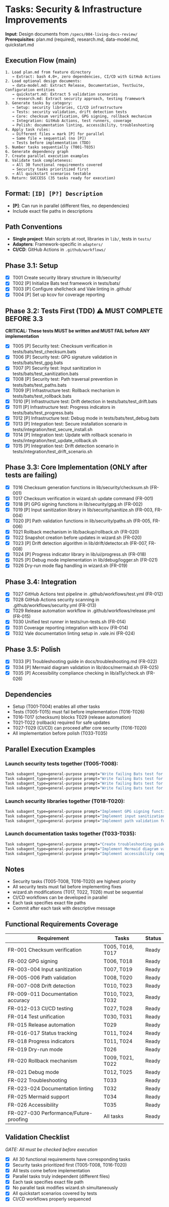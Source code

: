 # Tasks: Security & Infrastructure Improvements

**Input**: Design documents from `/specs/004-living-docs-review/`
**Prerequisites**: plan.md (required), research.md, data-model.md, quickstart.md

## Execution Flow (main)
```
1. Load plan.md from feature directory
   → Extract: bash 4.0+, zero dependencies, CI/CD with GitHub Actions
2. Load optional design documents:
   → data-model.md: Extract Release, Documentation, TestSuite, Configuration entities
   → quickstart.md: Extract 5 validation scenarios
   → research.md: Extract security approach, testing framework
3. Generate tasks by category:
   → Setup: security libraries, CI/CD infrastructure
   → Tests: security validation, drift detection tests
   → Core: checksum verification, GPG signing, rollback mechanism
   → Integration: GitHub Actions, test runners, coverage
   → Polish: documentation linting, accessibility, troubleshooting
4. Apply task rules:
   → Different files = mark [P] for parallel
   → Same file = sequential (no [P])
   → Tests before implementation (TDD)
5. Number tasks sequentially (T001-T035)
6. Generate dependency graph
7. Create parallel execution examples
8. Validate task completeness:
   → All 30 functional requirements covered
   → Security tasks prioritized first
   → All quickstart scenarios testable
9. Return: SUCCESS (35 tasks ready for execution)
```

## Format: `[ID] [P?] Description`
- **[P]**: Can run in parallel (different files, no dependencies)
- Include exact file paths in descriptions

## Path Conventions
- **Single project**: Main scripts at root, libraries in `lib/`, tests in `tests/`
- **Adapters**: Framework-specific in `adapters/`
- **CI/CD**: GitHub Actions in `.github/workflows/`

## Phase 3.1: Setup
- [x] T001 Create security library structure in lib/security/
- [x] T002 [P] Initialize Bats test framework in tests/bats/
- [x] T003 [P] Configure shellcheck and Vale linting in .github/
- [x] T004 [P] Set up kcov for coverage reporting

## Phase 3.2: Tests First (TDD) ⚠️ MUST COMPLETE BEFORE 3.3
**CRITICAL: These tests MUST be written and MUST FAIL before ANY implementation**
- [x] T005 [P] Security test: Checksum verification in tests/bats/test_checksum.bats
- [x] T006 [P] Security test: GPG signature validation in tests/bats/test_gpg.bats  
- [x] T007 [P] Security test: Input sanitization in tests/bats/test_sanitization.bats
- [x] T008 [P] Security test: Path traversal prevention in tests/bats/test_paths.bats
- [x] T009 [P] Infrastructure test: Rollback mechanism in tests/bats/test_rollback.bats
- [x] T010 [P] Infrastructure test: Drift detection in tests/bats/test_drift.bats
- [x] T011 [P] Infrastructure test: Progress indicators in tests/bats/test_progress.bats
- [x] T012 [P] Infrastructure test: Debug mode in tests/bats/test_debug.bats
- [x] T013 [P] Integration test: Secure installation scenario in tests/integration/test_secure_install.sh
- [x] T014 [P] Integration test: Update with rollback scenario in tests/integration/test_update_rollback.sh
- [x] T015 [P] Integration test: Drift detection scenario in tests/integration/test_drift_scenario.sh

## Phase 3.3: Core Implementation (ONLY after tests are failing)
- [x] T016 Checksum generation functions in lib/security/checksum.sh (FR-001)
- [x] T017 Checksum verification in wizard.sh update command (FR-001)
- [x] T018 [P] GPG signing functions in lib/security/gpg.sh (FR-002)
- [x] T019 [P] Input sanitization library in lib/security/sanitize.sh (FR-003, FR-004)
- [x] T020 [P] Path validation functions in lib/security/paths.sh (FR-005, FR-006)
- [x] T021 Rollback mechanism in lib/backup/rollback.sh (FR-020)
- [x] T022 Snapshot creation before updates in wizard.sh (FR-020)
- [x] T023 [P] Drift detection algorithm in lib/drift/detector.sh (FR-007, FR-008)
- [x] T024 [P] Progress indicator library in lib/ui/progress.sh (FR-018)
- [x] T025 [P] Debug mode implementation in lib/debug/logger.sh (FR-021)
- [x] T026 Dry-run mode flag handling in wizard.sh (FR-019)

## Phase 3.4: Integration
- [x] T027 GitHub Actions test pipeline in .github/workflows/test.yml (FR-012)
- [x] T028 GitHub Actions security scanning in .github/workflows/security.yml (FR-013)
- [x] T029 Release automation workflow in .github/workflows/release.yml (FR-015)
- [x] T030 Unified test runner in tests/run-tests.sh (FR-014)
- [x] T031 Coverage reporting integration with kcov (FR-014)
- [x] T032 Vale documentation linting setup in .vale.ini (FR-024)

## Phase 3.5: Polish
- [x] T033 [P] Troubleshooting guide in docs/troubleshooting.md (FR-022)
- [x] T034 [P] Mermaid diagram validation in lib/docs/mermaid.sh (FR-025)
- [x] T035 [P] Accessibility compliance checking in lib/a11y/check.sh (FR-026)

## Dependencies
- Setup (T001-T004) enables all other tasks
- Tests (T005-T015) must fail before implementation (T016-T026)
- T016-T017 (checksum) blocks T029 (release automation)
- T021-T022 (rollback) required for safe updates
- T027-T029 (CI/CD) can proceed after core security (T016-T020)
- All implementation before polish (T033-T035)

## Parallel Execution Examples

### Launch security tests together (T005-T008):
```bash
Task subagent_type=general-purpose prompt="Write failing Bats test for checksum verification in tests/bats/test_checksum.bats"
Task subagent_type=general-purpose prompt="Write failing Bats test for GPG signature validation in tests/bats/test_gpg.bats"
Task subagent_type=general-purpose prompt="Write failing Bats test for input sanitization in tests/bats/test_sanitization.bats"
Task subagent_type=general-purpose prompt="Write failing Bats test for path traversal prevention in tests/bats/test_paths.bats"
```

### Launch security libraries together (T018-T020):
```bash
Task subagent_type=general-purpose prompt="Implement GPG signing functions in lib/security/gpg.sh"
Task subagent_type=general-purpose prompt="Implement input sanitization library in lib/security/sanitize.sh"
Task subagent_type=general-purpose prompt="Implement path validation functions in lib/security/paths.sh"
```

### Launch documentation tasks together (T033-T035):
```bash
Task subagent_type=general-purpose prompt="Create troubleshooting guide in docs/troubleshooting.md"
Task subagent_type=general-purpose prompt="Implement Mermaid diagram validation in lib/docs/mermaid.sh"
Task subagent_type=general-purpose prompt="Implement accessibility compliance checking in lib/a11y/check.sh"
```

## Notes
- Security tasks (T005-T008, T016-T020) are highest priority
- All security tests must fail before implementing fixes
- wizard.sh modifications (T017, T022, T026) must be sequential
- CI/CD workflows can be developed in parallel
- Each task specifies exact file paths
- Commit after each task with descriptive message

## Functional Requirements Coverage

| Requirement | Tasks | Status |
|------------|-------|--------|
| FR-001 Checksum verification | T005, T016, T017 | Ready |
| FR-002 GPG signing | T006, T018 | Ready |
| FR-003-004 Input sanitization | T007, T019 | Ready |
| FR-005-006 Path validation | T008, T020 | Ready |
| FR-007-008 Drift detection | T010, T023 | Ready |
| FR-009-011 Documentation accuracy | T010, T023, T032 | Ready |
| FR-012-013 CI/CD testing | T027, T028 | Ready |
| FR-014 Test unification | T030, T031 | Ready |
| FR-015 Release automation | T029 | Ready |
| FR-016-017 Status tracking | T011, T024 | Ready |
| FR-018 Progress indicators | T011, T024 | Ready |
| FR-019 Dry-run mode | T026 | Ready |
| FR-020 Rollback mechanism | T009, T021, T022 | Ready |
| FR-021 Debug mode | T012, T025 | Ready |
| FR-022 Troubleshooting | T033 | Ready |
| FR-023-024 Documentation linting | T032 | Ready |
| FR-025 Mermaid support | T034 | Ready |
| FR-026 Accessibility | T035 | Ready |
| FR-027-030 Performance/Future-proofing | All tasks | Ready |

## Validation Checklist
*GATE: All must be checked before execution*

- [x] All 30 functional requirements have corresponding tasks
- [x] Security tasks prioritized first (T005-T008, T016-T020)
- [x] All tests come before implementation
- [x] Parallel tasks truly independent (different files)
- [x] Each task specifies exact file path
- [x] No parallel task modifies wizard.sh simultaneously
- [x] All quickstart scenarios covered by tests
- [x] CI/CD workflows properly sequenced